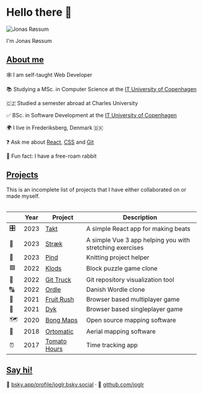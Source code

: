 # Hello there 👋

![Jonas Røssum](https://github.com/joglr.png)

I'm Jonas Røssum

## [About me](#about-me)

🕸️ I am self-taught Web Developer

📚 Studying a MSc. in Computer Science at the [IT University of Copenhagen](https://en.itu.dk)

🇨🇿 Studied a semester abroad at Charles University

✅ BSc. in Software Development at the [IT University of Copenhagen](https://en.itu.dk)

🌍 I live in Frederiksberg, Denmark 🇩🇰

❓ Ask me about [React](https://react.dev/), [CSS](https://developer.mozilla.org/en-US/docs/Web/CSS) and [Git](https://git-scm.com/)

🐇 Fun fact: I have a free-roam rabbit

## [Projects](#projects)

This is an incomplete list of projects that I have either collaborated on or made myself.
<br/><br/>

| &nbsp; | Year | Project                                                 | Description                                              |
| ------ | ---- | ------------------------------------------------------- | -------------------------------------------------------- |
| 🎛️     | 2023 | [Takt](https://takt.joglr.dev/)                       | A simple React app for making beats                   |
| 🧍     | 2023 | [Stræk](https://straek.joglr.dev/)                   | A simple Vue 3 app helping you with stretching exercises |
| 🧶     | 2023 | [Pind](https://pind.joglr.dev/)                         | Knitting project helper                                  |
| 🟩     | 2022 | [Klods](https://klods.joglr.dev/)                       | Block puzzle game clone                                  |
| 🚛     | 2022 | [Git Truck](https://github.com/git-truck/git-truck/)    | Git repository visualization tool                        |
| 🔠     | 2022 | [Ordle](https://ordle.joglr.dev/)                       | Danish Wordle clone                                      |
| 🐒     | 2021 | [Fruit Rush](https://fruit-rush.joglr.dev/)             | Browser based multiplayer game                           |
| 🦅     | 2021 | [Dyk](https://dyk.joglr.dev/)                           | Browser based singleplayer game                         |
| 🗺      | 2020 | [Bong Maps](https://github.com/bong-inc/bong-maps)      | Open source mapping software                             |
| 🤖     | 2018 | [Ortomatic](https://apps.dronekompagniet.dk/ortomatic/) | Aerial mapping software                                  |
| ⏰     | 2017 | [Tomato Hours](https://tomato-hours.joglr.dev/)         | Time tracking app                                        |

## [Say hi!](#say-hi)

🦋 [bsky.app/profile/joglr.bsky.social](https://bsky.app/profile/joglr.bsky.social) &middot;
🐙 [github.com/joglr](https://github.com/joglr)
